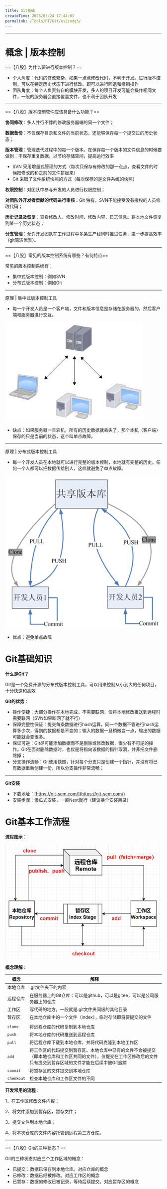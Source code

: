 ```yaml
---
title: Git基础
createTime: 2025/03/24 17:44:01
permalink: /Tools/DT/Git/es2imdg3/
---
```


---



# 概念 | 版本控制

==【八股】为什么要进行版本控制？==

- 个人角度：代码的修改繁杂，如果一点点修改代码，不利于开发。进行版本控制，可以在特定历史状态下进行修改。即可以进行回退和撤销操作
- 团队角度：每个人负责各自的模块开发，多人的项目开发可能会操作相同文件，一般的服务器会直接覆盖文件，也不利于团队开发

---

==【八股】版本控制软件应该具备什么功能？==

**协同修改**：多人并行不悖的修改服务器端的同一个文件；

**数据备份**：不仅保存目录和文件的当前状态，还能够保存每一个提交过的历史状态；

**版本管理**：管理迭代过程中的每一个版本。在保存每一个版本的文件信息的时候要做到：不保存重复数据，以节约存储空间，提高运行效率

- SVN 采用增量式管理的方式（每次只保存有修改的那一点点，查看文件的时候把修改的和之前的文件拼起来）
- Git 采取了文件系统快照的方式（每次保存的是文件系统的快照）

**权限控制**：对团队中参与开发的人员进行权限控制；

**对团队外开发者贡献的代码进行审核**：Git 独有，SVN不能接受没有授权的人员修改代码；

**历史记录及恢复**：查看修改人、修改时间、修改内容、日志信息。将本地文件恢复到某一个历史状态；

**分支管理**：允许开发团队在工作过程中多条生产线同时推进任务，进一步提高效率（git简洁优雅）。

---

==【八股】常见的版本控制系统有哪些？有何特点==

常见的版本控制系统有：

- 集中式版本控制：例如SVN
- 分布式版本控制：例如Git

---

原理 | 集中式版本控制工具

- 每一个开发人员是一个客户端，文件和版本信息是存储在服务器的，然后客户端和服务器进行交互。

![image-20240104164625349](./assets/image-20240104164625349.png)

- 缺点：如果服务器一旦宕机，所有的历史数据就丢失了，那个本机（客户端）保存的只是当前的状态，这个叫单点故障。

---

原理 | 分布式版本控制工具

- 每一个开发人员在本地就可以进行完整的版本控制，本地就有完整的历史。任何一个人都可以把数据传给别人，这样就避免了单点故障。

![image-20240104164819375](./assets/image-20240104164819375.png)

- 优点：避免单点故障

# Git基础知识

**什么是Git？**

Git是一个免费开源的分布式版本控制工具，可以用来控制从小到大的任何项目，十分快速和高效

**Git的优势**：

- 操作便捷：大部分操作在本地完成，不需要联网，仅将本地修改推送到远程时需要联网（SVN如果断网了就不行）
- 保障完整性保证：提交每条数据进行hash运算，同一个数据不管进行hash运算多少次，得到的数据都是不变的；输入的数据一旦稍微变一点，输出的数据可能就会变很多。
- 保证可逆：Git尽可能添加数据而不是删除或修改数据，很少有不可逆的操作。Git在面对删除数据时，也仅是将指向该数据的指针取消，并非把文件删除掉；
- 分支操作流畅：Git使用快照，针对每个分支只是创建一个指针，并没有将已有数据重新创建一份，所以分支操作非常流畅；

---

**Git安装**

- 下载地址：[https://git-scm.com/](https://git-scm.com/)
- 安装步骤：傻瓜式安装，一直Next就行（建议换个安装目录）

# Git基本工作流程

**流程图示**：

![image-20240104173257763](./assets/image-20240104173257763.png)

**概念理解**：

| 概念         | 解释                                                                                                                                                                      |
| ------------ | ------------------------------------------------------------------------------------------------------------------------------------------------------------------------- |
| 本地仓库     | .git文件夹下的内容                                                                                                                                                        |
| 远程仓库     | 在服务器上的Git仓库：可以是github，可以是gitee，可以是公司服务器上的仓库                                                                                                  |
| 工作区       | 写代码的地方。一般就是.git文件夹同级的其他目录                                                                                                                            |
| 暂存区       | 在本地仓库中的一个文件（index），临时存储即将要提交的文件                                                                                                                 |
|              |                                                                                                                                                                           |
| `clone`    | 将远程仓库的代码复制到本地仓库                                                                                                                                            |
| `push`     | 将本地仓库的代码推送到远程仓库                                                                                                                                            |
| `pull`     | 将远程仓库下载到本地仓库，并将代码克隆到本地工作区                                                                                                                        |
| `add`      | 将工作区的代码提交到暂存区。本地仓库中已有的文件不会被提交（即本地仓库和工作区共同的文件），仅提交在工作区修改后的文件<br />只有提交到暂存区域的文件才能在后续中被Git追踪 |
| `commit`   | 将暂存区的文件提交到本地仓库                                                                                                                                              |
| `chenkout` | 检查本地仓库和工作区文件的不同                                                                                                                                            |

**开发常用的流程**：

1、在工作区修改文件内容；

2、将文件添加到暂存区，暂存文件；

3、提交文件到本地仓库；

4、将本次仓库的文件内容托管到远程第三方仓库。

---

==【八股】Git的三种状态？==

Git的三种状态对应三个工作区域的概念：

- 已提交：数据已保存到本地仓库。对应仓库的概念
- 已修改：数据已经被修改。对应工作区的概念
- 已暂存：数据的修改已被记录，等待后续提交。对应暂存区的概念
